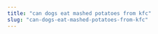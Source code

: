 ```yaml
---
title: "can dogs eat mashed potatoes from kfc"
slug: "can-dogs-eat-mashed-potatoes-from-kfc"
---
```


